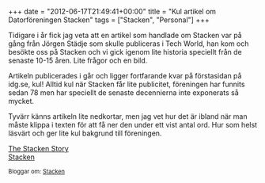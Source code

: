 +++
date = "2012-06-17T21:49:41+00:00"
title = "Kul artikel om Datorföreningen Stacken"
tags = ["Stacken", "Personal"]
+++

Tidigare i år fick jag veta att en artikel som handlade om Stacken var på gång från Jörgen Städje som skulle publiceras i Tech World, han kom och besökte oss på Stacken och vi gick igenom lite historia speciellt från de senaste 10-15 åren. Lite frågor och en bild.

Artikeln publicerades i går och ligger fortfarande kvar på förstasidan på idg.se, kul! Alltid kul när Stacken får lite publicitet, föreningen har funnits sedan 78 men har speciellt de senaste decennierna inte exponerats så mycket.

Tyvärr känns artikeln lite nedkortar, men jag vet hur det är ibland när man måste klippa i texten för att få ner den under ett vist antal ord. Hur som helst läsvärt och ger lite kul bakgrund till föreningen.

[The Stacken Story][1]  
[Stacken][2]

<small> <p class='technorati-tags'>
  Bloggar om: <a class='technorati-link' href='http://bloggar.se/om/Stacken' rel='tag' target='_self'>Stacken</a>
</p></small>

 [1]: http://www.idg.se/2.1085/1.454545/the-stacken-story
 [2]: http://www.stacken.kth.se/
